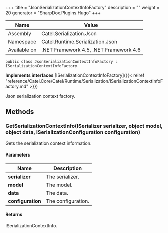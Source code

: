 

+++
title = "JsonSerializationContextInfoFactory" 
description = ""
weight = 20
generator = "SharpDox.Plugins.Hugo"
+++

Name|Value
---|---
Assembly|Catel.Serialization.Json
Namespace|Catel.Runtime.Serialization.Json
Available on|.NET Framework 4.5, .NET Framework 4.6

```
public class JsonSerializationContextInfoFactory : ISerializationContextInfoFactory
```

**Implements interfaces**
[ISerializationContextInfoFactory]({{< relref "reference/Catel.Core/Catel/Runtime/Serialization/ISerializationContextInfoFactory.md" >}})

Json serialization context factory.

## Methods

### GetSerializationContextInfo(ISerializer serializer, object model, object data, ISerializationConfiguration configuration)

Gets the serialization context information.

#### Parameters

Name|Description
---|---
**serializer**|The serializer.
**model**|The model.
**data**|The data.
**configuration**|The configuration.

#### Returns

ISerializationContextInfo.

